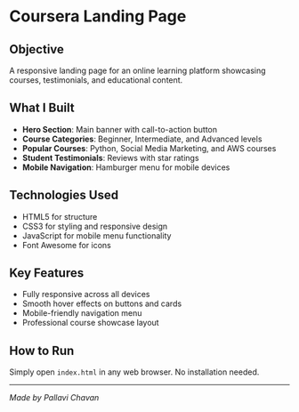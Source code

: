 # Coursera Landing Page

## Objective
A responsive landing page for an online learning platform showcasing courses, testimonials, and educational content.

## What I Built
- **Hero Section**: Main banner with call-to-action button
- **Course Categories**: Beginner, Intermediate, and Advanced levels
- **Popular Courses**: Python, Social Media Marketing, and AWS courses
- **Student Testimonials**: Reviews with star ratings
- **Mobile Navigation**: Hamburger menu for mobile devices

## Technologies Used
- HTML5 for structure
- CSS3 for styling and responsive design
- JavaScript for mobile menu functionality
- Font Awesome for icons

## Key Features
- Fully responsive across all devices
- Smooth hover effects on buttons and cards
- Mobile-friendly navigation menu
- Professional course showcase layout

## How to Run
Simply open `index.html` in any web browser. No installation needed.

---
*Made by Pallavi Chavan*
